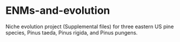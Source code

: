 # ENMs-and-evolution
Niche evolution project (Supplemental files) for three eastern US pine species, Pinus taeda, Pinus rigida, and Pinus pungens.
